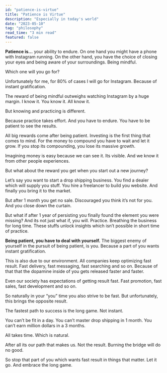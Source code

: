 ```yaml
---
id: "patience-is-virtue"
title: "Patience is Virtue"
description: "Especially in today's world"
date: "2023-05-10"
tag: "philosophy"
read_time: "3 min read"
featured: false
---
```



**Patience is…**
your ability to endure. On one hand you might have a phone with Instagram running. On the other hand, you have the choice of closing your eyes and being aware of your surroundings. Being mindful.

Which one will you go for?

Unfortunately for me, for 80% of cases I will go for Instagram. Because of instant gratification.

The reward of being mindful outweighs watching Instagram by a huge margin. I know it. You know it. All know it.

But knowing and practicing is different.

Because practice takes effort. And you have to endure. You have to be patient to see the results.

All big rewards come after being patient.
Investing is the first thing that comes to mind. For the money to compound you have to wait and let it grow. If you stop its compounding, you lose its massive growth.

Imagining money is easy because we can see it. Its visible. And we know it from other people experiences.

But what about the reward you get when you start out a new journey?

Let’s say you want to start a drop shipping business. You find a dealer which will supply you stuff. You hire a freelancer to build you website. And finally you bring it to the market.

But after 1 month you get no sale. Discouraged you think it’s not for you. And you close down the curtain.

But what if after 1 year of persisting you finally found the element you were missing? And its not just what if, you will. Practice. Breathing the business for long time. These stuffs unlock insights which isn’t possible in short time of practice.

**Being patient, you have to deal with yourself.**
The biggest enemy of yourself in the pursuit of being patient, is you. Because a part of you wants instant gratification.

This is also due to our environment. All companies keep optimizing fast result. Fast delivery, fast messaging, fast searching and so on. Because of that that the dopamine inside of you gets released faster and faster.

Even our society has expectations of getting result fast. Fast promotion, fast sales, fast development and so on.

So naturally in your “you” time you also strive to be fast. But unfortunately, this brings the opposite result.

The fastest path to success is the long game. Not instant.

You can’t be fit in a day. You can’t master drop shipping in 1 month. You can’t earn million dollars in a 3 months.

All takes time. Which is natural.

After all its our path that makes us. Not the result. Burning the bridge will do no good.

So stop that part of you which wants fast result in things that matter. Let it go. And embrace the long game.
